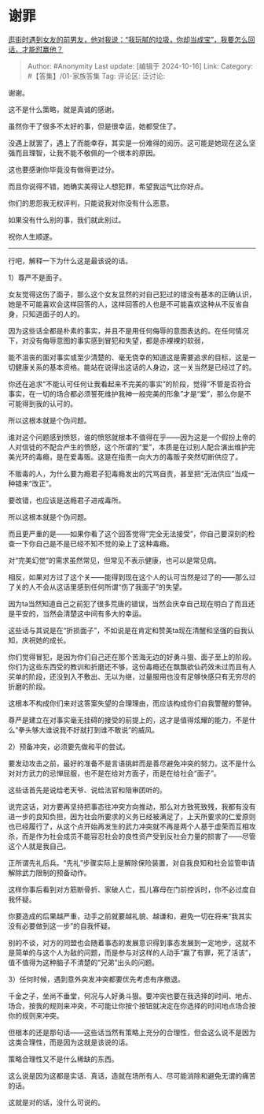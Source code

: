 # 谢罪
[逛街时遇到女友的前男友，他对我说：“我玩腻的垃圾，你却当成宝”，我要怎么回话，才能怼赢他？](https://www.zhihu.com/question/665887718/answer/6313481638)

> Author: #Anonymity
> Last update: [编辑于 2024-10-16]
> Link:
> Category: #【答集】/01-家族答集 
> Tag: 
> 评论区:
> 泛讨论:

谢谢。

这不是什么策略，就是真诚的感谢。

虽然你干了很多不太好的事，但是很幸运，她都受住了。

没遇上就罢了，遇上了而能幸存，其实是一份难得的阅历。这可能是她现在这么坚强而且理智，让我不能不敬佩的一个根本的原因。

这也要感谢你毕竟没有做得更过分。

而且你说得不错，她确实美得让人想犯罪，希望我运气比你好点。

你们的恩怨我无权评判，只能说我对你没有什么恶意。

如果没有什么别的事，我们就此别过。

祝你人生顺遂。

--------------------

行吧，解释一下为什么这是最该说的话。

1）尊严不是面子。

女友觉得这伤了面子，那么这个女友显然的对自己犯过的错没有基本的正确认识，她是不可能喜欢会这样回答的人，这样回答的人也是不可能喜欢这种从不反省自身，只知道面子的人的。

因为这些话全都是朴素的事实，并且不是用任何侮辱的意图表达的。在任何情况下，对没有侮辱意图的事实感到冒犯和失望，都是赤裸裸的软弱，

能不沮丧的面对事实或至少清楚的、毫无侥幸的知道这是需要追求的目标，这是一切健康关系的基本资格。能站在说得出这话的人身边，这一关当然是已经过了的。

你还在追求“不能认可任何让我看起来不完美的事实”的阶段，觉得“不管是否符合事实，在一切的场合都必须誓死维护我神一般完美的形象”才是“爱”，那么你是不可能得到我的认可的。

所以这根本就是个伪问题。

谁对这个问题感到愤怒，谁的愤怒就根本不值得在乎——因为这是一个假扮上帝的人对信徒的不配合产生的愤怒，这个所谓的“爱”，本质是在过别人配合演出维护完美光环的毒瘾，是在爱毒贩。这是在指责一向大方的毒贩子突然切断供应了。

不贩毒的人，为什么要为瘾君子犯毒瘾发出的咒骂自责，甚至把“无法供应”当成一种错来“改正”。

要改错，也应该是送瘾君子进戒毒所。

所以这根本就是个伪问题。

而且更严重的是——如果你看了这个回答觉得“完全无法接受”，你自己要深刻的检查一下你自己是不是已经不知不觉的染上了这种毒瘾。

对“完美幻觉”的需求虽然常见，但常见不表示健康，也可以是常见病。

相反，如果对方过了这个关——能得到现在这个人的认可当然是过了的——那么过了关的人不会从这话里感到任何所谓“伤了我面子”的失望。

因为ta当然知道自己之前犯了很多荒唐的错误，当然会庆幸自己现在明白了而且还是平安的，当然会清楚这中间有多大的幸运。

这些话与其说是在“折损面子”，不如说是在肯定和赞美ta现在清醒和坚强的自我认知，庆祝她的成长。

你们觉得冒犯，是因为你们自己还在那个苦海无边的好勇斗狠、面子至上的阶段。你们为这些东西受的教训和折磨还不够，这份毒瘾还在飘飘欲仙药效未过而且有人买单的阶段，还没到入不敷出、无以为继，过量服用也没有足够快感只有无穷尽的折磨的阶段。

这根本不构成你们来对这答案失望的合理理由，而应该构成你们自我警醒的警钟。

尊严是建立在对事实毫无挂碍的接受的前提上的，这才是值得炫耀的能力，不是什么“拳头够大谁说我不好就打到谁不敢说”的威风。

2）预备冲突，必须要先做和平的尝试。

要发动攻击之前，最好的准备不是言语挑衅而是善尽避免冲突的努力。这不是什么对对方武力的忌惮屈服，也不是在给对方面子，而是在给社会“面子”。

这些话首先是说给老天爷、说给法官和陪审团听的。

说完这话，对方要再坚持把事态往冲突方向推动，那么对方致死致残，我都有没有进一步的良知负担，因为社会所要求的义务已经被满足了，上天所要求的仁爱原则也已经履行了，从这个点开始再发生的武力冲突就不再是两个人基于虚荣而互相攻杀，而是作为社会成员不能容忍社会的良性资产受到反社会力量的损害了——尽管这个人就是我自己。

正所谓先礼后兵。“先礼”步骤实际上是解除保险装置，对自我良知和社会监管申请解除武力限制的预备动作。

这样你事后看到对方筋断骨折、家破人亡，孤儿寡母在门前控诉时，你不必过度自我怀疑。

你要造成的后果越严重，动手之前就要越礼貌、越谦和，避免一切在将来“我其实没有必要做到这一步”的自我怀疑。

别的不谈，对方的同盟也会随着事态的发展意识得到事态发展到一定地步，这就不是简单的与这个人为敌的问题，而是参与对这样的人动手“赢了有罪，死了活该”，值不值得为这种脑子不清楚的“兄弟”出头的问题。

3）任何时候，遇到意外突发冲突都要优先考虑有序撤退。

千金之子，坐尚不垂堂，何况与人好勇斗狠。要冲突也要在我选择的时间、地点、场合，按我的规则来冲突，不可能让你按个按钮就决定在你选择的时间地点场合按你的规则来冲突。

但根本的还是那句话——这些话当然有策略上充分的合理性，但会这么说不是因为这类合理性，而是因为这就是该说的话。

策略合理性又不是什么稀缺的东西。

这么说是因为这都是实话、真话，造就在场所有人、尽可能消除和避免无谓的痛苦的话。

这就是对的话，没什么可说的。